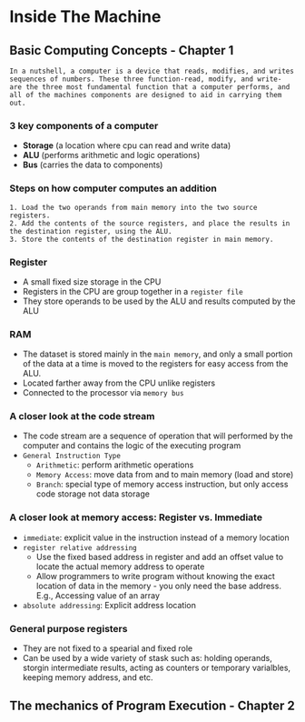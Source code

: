 # Inside The Machine

## Basic Computing Concepts - Chapter 1

`In a nutshell, a computer is a device that reads, modifies, and writes sequences of numbers. These three function-read, modify, and write- are the three most fundamental function that a computer performs, and all of the machines components are designed to aid in carrying them out.`

### 3 key components of a computer
- **Storage** (a location where cpu can read and write data)
- **ALU** (performs arithmetic and logic operations)
- **Bus** (carries the data to components)

### Steps on how computer computes an addition
```
1. Load the two operands from main memory into the two source registers.
2. Add the contents of the source registers, and place the results in the destination register, using the ALU.
3. Store the contents of the destination register in main memory.
```

### Register
- A small fixed size storage in the CPU
- Registers in the CPU are group together in a `register file`
- They store operands to be used by the ALU and results computed by the ALU

### RAM 
- The dataset is stored mainly in the `main memory`, and only a small portion of the data at a time is moved to the registers for easy access from the ALU.
- Located farther away from the CPU unlike registers 
- Connected to the processor via `memory bus`

### A closer look at the code stream
- The code stream are a sequence of operation that will performed by the computer and contains the logic of the executing program
- `General Instruction Type`
    - `Arithmetic`: perform arithmetic operations
    - `Memory Access`: move data from and to main memory (load and store)
    - `Branch`: special type of memory access instruction, but only access code storage not data storage

### A closer look at memory access: Register vs. Immediate
- `immediate`: explicit value in the instruction instead of a memory location
- `register relative addressing` 
    - Use the fixed based address in register and add an offset value to locate the actual memory address to operate
    - Allow programmers to write program without knowing the exact location of data in the memory - you only need the base address. E.g., Accessing value of an array 
- `absolute addressing`: Explicit address location
    
### General purpose registers
- They are not fixed to a spearial and fixed role
- Can be used by a wide variety of stask such as: holding operands, storgin intermediate results, acting as counters or temporary varialbles, keeping memory address, and etc. 

## The mechanics of Program Execution - Chapter 2


